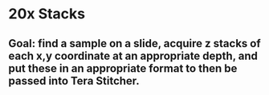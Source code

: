 # 20x Stacks
## Goal: find a sample on a slide, acquire z stacks of each x,y coordinate at an appropriate depth, and put these in an appropriate format to then be passed into Tera Stitcher.
